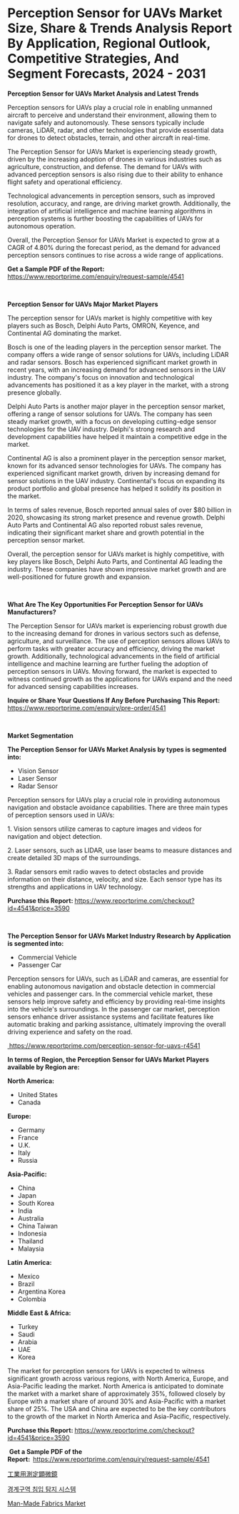 <p><h1>Perception Sensor for UAVs Market Size, Share & Trends Analysis Report By Application, Regional Outlook, Competitive Strategies, And Segment Forecasts, 2024 - 2031</h1></p><p><strong>Perception Sensor for UAVs Market Analysis and Latest Trends</strong></p>
<p><p>Perception sensors for UAVs play a crucial role in enabling unmanned aircraft to perceive and understand their environment, allowing them to navigate safely and autonomously. These sensors typically include cameras, LiDAR, radar, and other technologies that provide essential data for drones to detect obstacles, terrain, and other aircraft in real-time.</p><p>The Perception Sensor for UAVs Market is experiencing steady growth, driven by the increasing adoption of drones in various industries such as agriculture, construction, and defense. The demand for UAVs with advanced perception sensors is also rising due to their ability to enhance flight safety and operational efficiency.</p><p>Technological advancements in perception sensors, such as improved resolution, accuracy, and range, are driving market growth. Additionally, the integration of artificial intelligence and machine learning algorithms in perception systems is further boosting the capabilities of UAVs for autonomous operation.</p><p>Overall, the Perception Sensor for UAVs Market is expected to grow at a CAGR of 4.80% during the forecast period, as the demand for advanced perception sensors continues to rise across a wide range of applications.</p></p>
<p><strong>Get a Sample PDF of the Report:&nbsp;</strong> <a href="https://www.reportprime.com/enquiry/request-sample/4541">https://www.reportprime.com/enquiry/request-sample/4541</a></p>
<p>&nbsp;</p>
<p><strong>Perception Sensor for UAVs Major Market Players</strong></p>
<p><p>The perception sensor for UAVs market is highly competitive with key players such as Bosch, Delphi Auto Parts, OMRON, Keyence, and Continental AG dominating the market. </p><p>Bosch is one of the leading players in the perception sensor market. The company offers a wide range of sensor solutions for UAVs, including LiDAR and radar sensors. Bosch has experienced significant market growth in recent years, with an increasing demand for advanced sensors in the UAV industry. The company's focus on innovation and technological advancements has positioned it as a key player in the market, with a strong presence globally.</p><p>Delphi Auto Parts is another major player in the perception sensor market, offering a range of sensor solutions for UAVs. The company has seen steady market growth, with a focus on developing cutting-edge sensor technologies for the UAV industry. Delphi's strong research and development capabilities have helped it maintain a competitive edge in the market.</p><p>Continental AG is also a prominent player in the perception sensor market, known for its advanced sensor technologies for UAVs. The company has experienced significant market growth, driven by increasing demand for sensor solutions in the UAV industry. Continental's focus on expanding its product portfolio and global presence has helped it solidify its position in the market.</p><p>In terms of sales revenue, Bosch reported annual sales of over $80 billion in 2020, showcasing its strong market presence and revenue growth. Delphi Auto Parts and Continental AG also reported robust sales revenue, indicating their significant market share and growth potential in the perception sensor market.</p><p>Overall, the perception sensor for UAVs market is highly competitive, with key players like Bosch, Delphi Auto Parts, and Continental AG leading the industry. These companies have shown impressive market growth and are well-positioned for future growth and expansion.</p></p>
<p>&nbsp;</p>
<p><strong>What Are The Key Opportunities For Perception Sensor for UAVs Manufacturers?</strong></p>
<p><p>The Perception Sensor for UAVs market is experiencing robust growth due to the increasing demand for drones in various sectors such as defense, agriculture, and surveillance. The use of perception sensors allows UAVs to perform tasks with greater accuracy and efficiency, driving the market growth. Additionally, technological advancements in the field of artificial intelligence and machine learning are further fueling the adoption of perception sensors in UAVs. Moving forward, the market is expected to witness continued growth as the applications for UAVs expand and the need for advanced sensing capabilities increases.</p></p>
<p><strong>Inquire or Share Your Questions If Any Before Purchasing This Report:</strong> <a href="https://www.reportprime.com/enquiry/pre-order/4541">https://www.reportprime.com/enquiry/pre-order/4541</a></p>
<p>&nbsp;</p>
<p><strong>Market Segmentation</strong></p>
<p><strong>The Perception Sensor for UAVs Market Analysis by types is segmented into:</strong></p>
<p><ul><li>Vision Sensor</li><li>Laser Sensor</li><li>Radar Sensor</li></ul></p>
<p><p>Perception sensors for UAVs play a crucial role in providing autonomous navigation and obstacle avoidance capabilities. There are three main types of perception sensors used in UAVs: </p><p>1. Vision sensors utilize cameras to capture images and videos for navigation and object detection.</p><p>2. Laser sensors, such as LIDAR, use laser beams to measure distances and create detailed 3D maps of the surroundings.</p><p>3. Radar sensors emit radio waves to detect obstacles and provide information on their distance, velocity, and size. Each sensor type has its strengths and applications in UAV technology.</p></p>
<p><strong>Purchase this Report:&nbsp;</strong><a href="https://www.reportprime.com/checkout?id=4541&price=3590">https://www.reportprime.com/checkout?id=4541&price=3590</a></p>
<p>&nbsp;</p>
<p><strong>The Perception Sensor for UAVs Market Industry Research by Application is segmented into:</strong></p>
<p><ul><li>Commercial Vehicle</li><li>Passenger Car</li></ul></p>
<p><p>Perception sensors for UAVs, such as LiDAR and cameras, are essential for enabling autonomous navigation and obstacle detection in commercial vehicles and passenger cars. In the commercial vehicle market, these sensors help improve safety and efficiency by providing real-time insights into the vehicle's surroundings. In the passenger car market, perception sensors enhance driver assistance systems and facilitate features like automatic braking and parking assistance, ultimately improving the overall driving experience and safety on the road.</p></p>
<p><a href="https://www.reportprime.com/perception-sensor-for-uavs-r4541">&nbsp;https://www.reportprime.com/perception-sensor-for-uavs-r4541</a></p>
<p><strong>In terms of Region, the Perception Sensor for UAVs Market Players available by Region are:</strong></p>
<p>
    <p> <strong> North America: </strong>
        <ul>
            <li>United States</li>
            <li>Canada</li>
        </ul>
        </p> 
    <p> <strong> Europe: </strong>
        <ul>
            <li>Germany</li>
            <li>France</li>
            <li>U.K.</li>
            <li>Italy</li>
            <li>Russia</li>
        </ul>
        </p> 
    <p> <strong> Asia-Pacific: </strong>
        <ul>
            <li>China</li>
            <li>Japan</li>
            <li>South Korea</li>
            <li>India</li>
            <li>Australia</li>
            <li>China Taiwan</li>
            <li>Indonesia</li>
            <li>Thailand</li>
            <li>Malaysia</li>
        </ul>
        </p> 
    <p> <strong> Latin America: </strong>
        <ul>
            <li>Mexico</li>
            <li>Brazil</li>
            <li>Argentina Korea</li>
            <li>Colombia</li>
        </ul>
        </p> 
    <p> <strong> Middle East & Africa: </strong>
        <ul>
            <li>Turkey</li>
            <li>Saudi</li>
            <li>Arabia</li>
            <li>UAE</li>
            <li>Korea</li>
        </ul>
    </p>
    </p>
<p><p>The market for perception sensors for UAVs is expected to witness significant growth across various regions, with North America, Europe, and Asia-Pacific leading the market. North America is anticipated to dominate the market with a market share of approximately 35%, followed closely by Europe with a market share of around 30% and Asia-Pacific with a market share of 25%. The USA and China are expected to be the key contributors to the growth of the market in North America and Asia-Pacific, respectively.</p></p>
<p><strong>Purchase this Report: </strong><a href="https://www.reportprime.com/checkout?id=4541&price=3590">https://www.reportprime.com/checkout?id=4541&price=3590</a></p>
<p>&nbsp;<strong>Get a Sample PDF of the Report:&nbsp;&nbsp;</strong><a href="https://www.reportprime.com/enquiry/request-sample/4541">https://www.reportprime.com/enquiry/request-sample/4541</a></p>
<p><strong></strong></p>
<p><p><a href="https://github.com/RudyBoyer2017/Market-Research-Report-List-1/blob/main/688537273642.md">工業用測定顕微鏡</a></p><p><a href="https://medium.com/@obiemante1922/%EC%A3%BC%EB%B3%80-%EC%B9%A8%EC%9E%85-%EA%B0%90%EC%A7%80-%EC%8B%9C%EC%8A%A4%ED%85%9C-%EC%8B%9C%EC%9E%A5-2031%EB%85%84%EA%B9%8C%EC%A7%80%EC%9D%98-%ED%8A%B8%EB%A0%8C%EB%93%9C-%EC%98%88%EC%B8%A1-%EB%B0%8F-%EA%B2%BD%EC%9F%81-%EB%B6%84%EC%84%9D-5699c0e538c8">경계구역 침입 탐지 시스템</a></p><p><a href="https://view.publitas.com/reportprime-1/man-made-fabrics-market-focuses-on-market-share-size-and-projected-forecast-till-2031/">Man-Made Fabrics Market</a></p></p>